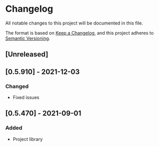 # Changelog
All notable changes to this project will be documented in this file.

The format is based on [Keep a Changelog](https://keepachangelog.com/en/1.0.0/),
and this project adheres to [Semantic Versioning](https://semver.org/spec/v2.0.0.html).

## [Unreleased]

## [0.5.910] - 2021-12-03
### Changed
- Fixed issues

## [0.5.470] - 2021-09-01
### Added
- Project library
